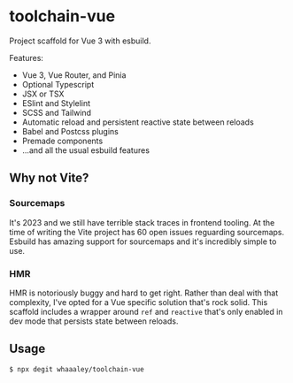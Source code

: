 
# toolchain-vue

Project scaffold for Vue 3 with esbuild.

Features:
+ Vue 3, Vue Router, and Pinia
+ Optional Typescript
+ JSX or TSX
+ ESlint and Stylelint
+ SCSS and Tailwind
+ Automatic reload and persistent reactive state between reloads
+ Babel and Postcss plugins
+ Premade components
+ ...and all the usual esbuild features

## Why not Vite?

### Sourcemaps
It's 2023 and we still have terrible stack traces in frontend tooling. At the time of writing the Vite project has 60 open issues reguarding sourcemaps. Esbuild has amazing support for sourcemaps and it's incredibly simple to use.

### HMR
HMR is notoriously buggy and hard to get right. Rather than deal with that complexity, I've opted for a Vue specific solution that's rock solid. This scaffold includes a wrapper around `ref` and `reactive` that's only enabled in dev mode that persists state between reloads.

## Usage

```
$ npx degit whaaaley/toolchain-vue
```
